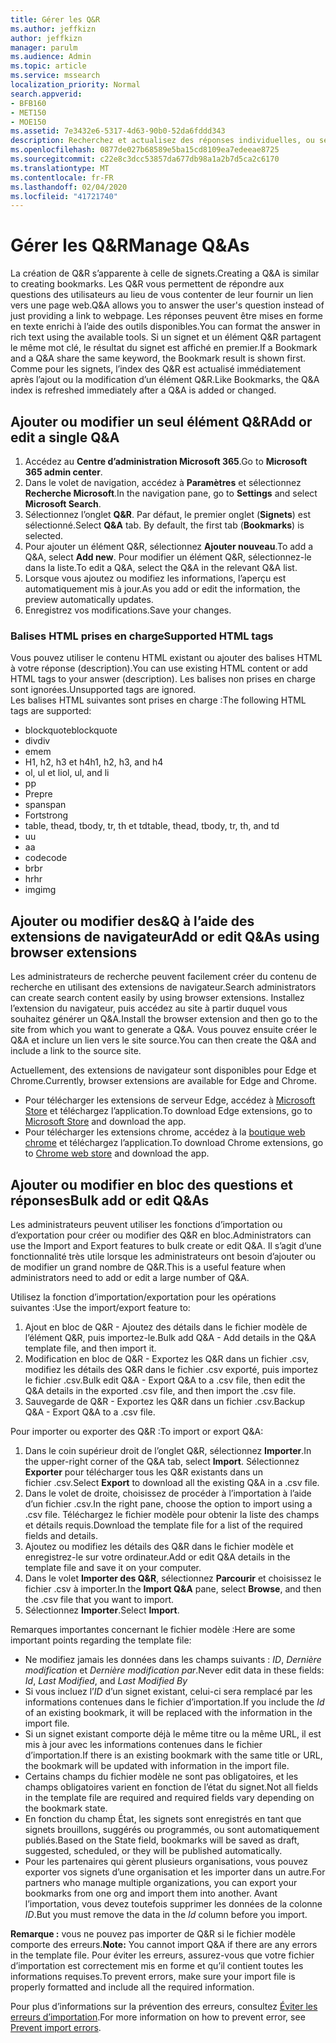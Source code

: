 ```yaml
---
title: Gérer les Q&R
ms.author: jeffkizn
author: jeffkizn
manager: parulm
ms.audience: Admin
ms.topic: article
ms.service: mssearch
localization_priority: Normal
search.appverid:
- BFB160
- MET150
- MOE150
ms.assetid: 7e3432e6-5317-4d63-90b0-52da6fddd343
description: Recherchez et actualisez des réponses individuelles, ou servez-vous des outils de Recherche Microsoft disponibles pour les modifier tous à la fois
ms.openlocfilehash: 0877de027b68589e5ba15cd8109ea7edeeae8725
ms.sourcegitcommit: c22e8c3dcc53857da677db98a1a2b7d5ca2c6170
ms.translationtype: MT
ms.contentlocale: fr-FR
ms.lasthandoff: 02/04/2020
ms.locfileid: "41721740"
---
```

# <a name="manage-qas"></a><span data-ttu-id="d8fa5-103">Gérer les Q&R</span><span class="sxs-lookup"><span data-stu-id="d8fa5-103">Manage Q&As</span></span>

<span data-ttu-id="d8fa5-104">La création de Q&R s’apparente à celle de signets.</span><span class="sxs-lookup"><span data-stu-id="d8fa5-104">Creating a Q&A is similar to creating bookmarks.</span></span> <span data-ttu-id="d8fa5-105">Les Q&R vous permettent de répondre aux questions des utilisateurs au lieu de vous contenter de leur fournir un lien vers une page web.</span><span class="sxs-lookup"><span data-stu-id="d8fa5-105">Q&A allows you to answer the user's question instead of just providing a link to webpage.</span></span> <span data-ttu-id="d8fa5-106">Les réponses peuvent être mises en forme en texte enrichi à l’aide des outils disponibles.</span><span class="sxs-lookup"><span data-stu-id="d8fa5-106">You can format the answer in rich text using the available tools.</span></span> <span data-ttu-id="d8fa5-107">Si un signet et un élément Q&R partagent le même mot clé, le résultat du signet est affiché en premier.</span><span class="sxs-lookup"><span data-stu-id="d8fa5-107">If a Bookmark and a Q&A share the same keyword, the Bookmark result is shown first.</span></span> <span data-ttu-id="d8fa5-108">Comme pour les signets, l’index des Q&R est actualisé immédiatement après l’ajout ou la modification d’un élément Q&R.</span><span class="sxs-lookup"><span data-stu-id="d8fa5-108">Like Bookmarks, the Q&A index is refreshed immediately after a Q&A is added or changed.</span></span>

## <a name="add-or-edit-a-single-qa"></a><span data-ttu-id="d8fa5-109">Ajouter ou modifier un seul élément Q&R</span><span class="sxs-lookup"><span data-stu-id="d8fa5-109">Add or edit a single Q&A</span></span>

1. <span data-ttu-id="d8fa5-110">Accédez au **Centre d’administration Microsoft 365**.</span><span class="sxs-lookup"><span data-stu-id="d8fa5-110">Go to **Microsoft 365 admin center**.</span></span>
1. <span data-ttu-id="d8fa5-111">Dans le volet de navigation, accédez à **Paramètres** et sélectionnez **Recherche Microsoft**.</span><span class="sxs-lookup"><span data-stu-id="d8fa5-111">In the navigation pane, go to **Settings** and select **Microsoft Search**.</span></span>
1. <span data-ttu-id="d8fa5-112">Sélectionnez l’onglet **Q&R**. Par défaut, le premier onglet (**Signets**) est sélectionné.</span><span class="sxs-lookup"><span data-stu-id="d8fa5-112">Select **Q&A** tab. By default, the first tab (**Bookmarks**) is selected.</span></span>
1. <span data-ttu-id="d8fa5-113">Pour ajouter un élément Q&R, sélectionnez **Ajouter nouveau**.</span><span class="sxs-lookup"><span data-stu-id="d8fa5-113">To add a Q&A, select **Add new**.</span></span>
<span data-ttu-id="d8fa5-114">Pour modifier un élément Q&R, sélectionnez-le dans la liste.</span><span class="sxs-lookup"><span data-stu-id="d8fa5-114">To edit a Q&A, select the Q&A in the relevant Q&A list.</span></span>
1. <span data-ttu-id="d8fa5-115">Lorsque vous ajoutez ou modifiez les informations, l’aperçu est automatiquement mis à jour.</span><span class="sxs-lookup"><span data-stu-id="d8fa5-115">As you add or edit the information, the preview automatically updates.</span></span>
1. <span data-ttu-id="d8fa5-116">Enregistrez vos modifications.</span><span class="sxs-lookup"><span data-stu-id="d8fa5-116">Save your changes.</span></span>

### <a name="supported-html-tags"></a><span data-ttu-id="d8fa5-117">Balises HTML prises en charge</span><span class="sxs-lookup"><span data-stu-id="d8fa5-117">Supported HTML tags</span></span>

<span data-ttu-id="d8fa5-118">Vous pouvez utiliser le contenu HTML existant ou ajouter des balises HTML à votre réponse (description).</span><span class="sxs-lookup"><span data-stu-id="d8fa5-118">You can use existing HTML content or add HTML tags to your answer (description).</span></span> <span data-ttu-id="d8fa5-119">Les balises non prises en charge sont ignorées.</span><span class="sxs-lookup"><span data-stu-id="d8fa5-119">Unsupported tags are ignored.</span></span>  
<span data-ttu-id="d8fa5-120">Les balises HTML suivantes sont prises en charge :</span><span class="sxs-lookup"><span data-stu-id="d8fa5-120">The following HTML tags are supported:</span></span>

- <span data-ttu-id="d8fa5-121">blockquote</span><span class="sxs-lookup"><span data-stu-id="d8fa5-121">blockquote</span></span>
- <span data-ttu-id="d8fa5-122">div</span><span class="sxs-lookup"><span data-stu-id="d8fa5-122">div</span></span>
- <span data-ttu-id="d8fa5-123">em</span><span class="sxs-lookup"><span data-stu-id="d8fa5-123">em</span></span>
- <span data-ttu-id="d8fa5-124">H1, h2, h3 et h4</span><span class="sxs-lookup"><span data-stu-id="d8fa5-124">h1, h2, h3, and h4</span></span>
- <span data-ttu-id="d8fa5-125">ol, ul et li</span><span class="sxs-lookup"><span data-stu-id="d8fa5-125">ol, ul, and li</span></span>
- <span data-ttu-id="d8fa5-126">p</span><span class="sxs-lookup"><span data-stu-id="d8fa5-126">p</span></span>
- <span data-ttu-id="d8fa5-127">Pre</span><span class="sxs-lookup"><span data-stu-id="d8fa5-127">pre</span></span>
- <span data-ttu-id="d8fa5-128">span</span><span class="sxs-lookup"><span data-stu-id="d8fa5-128">span</span></span>
- <span data-ttu-id="d8fa5-129">Fort</span><span class="sxs-lookup"><span data-stu-id="d8fa5-129">strong</span></span>
- <span data-ttu-id="d8fa5-130">table, thead, tbody, tr, th et td</span><span class="sxs-lookup"><span data-stu-id="d8fa5-130">table, thead, tbody, tr, th, and td</span></span>
- <span data-ttu-id="d8fa5-131">u</span><span class="sxs-lookup"><span data-stu-id="d8fa5-131">u</span></span>
- <span data-ttu-id="d8fa5-132">a</span><span class="sxs-lookup"><span data-stu-id="d8fa5-132">a</span></span>
- <span data-ttu-id="d8fa5-133">code</span><span class="sxs-lookup"><span data-stu-id="d8fa5-133">code</span></span>
- <span data-ttu-id="d8fa5-134">br</span><span class="sxs-lookup"><span data-stu-id="d8fa5-134">br</span></span>
- <span data-ttu-id="d8fa5-135">hr</span><span class="sxs-lookup"><span data-stu-id="d8fa5-135">hr</span></span>
- <span data-ttu-id="d8fa5-136">img</span><span class="sxs-lookup"><span data-stu-id="d8fa5-136">img</span></span>

## <a name="add-or-edit-qas-using-browser-extensions"></a><span data-ttu-id="d8fa5-137">Ajouter ou modifier des&Q à l’aide des extensions de navigateur</span><span class="sxs-lookup"><span data-stu-id="d8fa5-137">Add or edit Q&As using browser extensions</span></span>

<span data-ttu-id="d8fa5-138">Les administrateurs de recherche peuvent facilement créer du contenu de recherche en utilisant des extensions de navigateur.</span><span class="sxs-lookup"><span data-stu-id="d8fa5-138">Search administrators can create search content easily by using browser extensions.</span></span> <span data-ttu-id="d8fa5-139">Installez l’extension du navigateur, puis accédez au site à partir duquel vous souhaitez générer un Q&A.</span><span class="sxs-lookup"><span data-stu-id="d8fa5-139">Install the browser extension and then go to the site from which you want to generate a Q&A.</span></span> <span data-ttu-id="d8fa5-140">Vous pouvez ensuite créer le Q&A et inclure un lien vers le site source.</span><span class="sxs-lookup"><span data-stu-id="d8fa5-140">You can then create the Q&A and include a link to the source site.</span></span>

<span data-ttu-id="d8fa5-141">Actuellement, des extensions de navigateur sont disponibles pour Edge et Chrome.</span><span class="sxs-lookup"><span data-stu-id="d8fa5-141">Currently, browser extensions are available for Edge and Chrome.</span></span>

- <span data-ttu-id="d8fa5-142">Pour télécharger les extensions de serveur Edge, accédez à [Microsoft Store](https://www.microsoft.com/p/microsoft-search-content-creator/9nrqdbcbwq55?activetab=pivot:overviewtab) et téléchargez l’application.</span><span class="sxs-lookup"><span data-stu-id="d8fa5-142">To download Edge extensions, go to [Microsoft Store](https://www.microsoft.com/p/microsoft-search-content-creator/9nrqdbcbwq55?activetab=pivot:overviewtab) and download the app.</span></span>
- <span data-ttu-id="d8fa5-143">Pour télécharger les extensions chrome, accédez à la [boutique web chrome](https://chrome.google.com/webstore/detail/microsoft-search-content/nocnablpaoeecfmfnjoheefkogmleipm) et téléchargez l’application.</span><span class="sxs-lookup"><span data-stu-id="d8fa5-143">To download Chrome extensions, go to [Chrome web store](https://chrome.google.com/webstore/detail/microsoft-search-content/nocnablpaoeecfmfnjoheefkogmleipm) and download the app.</span></span>

## <a name="bulk-add-or-edit-qas"></a><span data-ttu-id="d8fa5-144">Ajouter ou modifier en bloc des questions et réponses</span><span class="sxs-lookup"><span data-stu-id="d8fa5-144">Bulk add or edit Q&As</span></span>

<span data-ttu-id="d8fa5-145">Les administrateurs peuvent utiliser les fonctions d’importation ou d’exportation pour créer ou modifier des Q&R en bloc.</span><span class="sxs-lookup"><span data-stu-id="d8fa5-145">Administrators can use the Import and Export features to bulk create or edit Q&A.</span></span> <span data-ttu-id="d8fa5-146">Il s’agit d’une fonctionnalité très utile lorsque les administrateurs ont besoin d’ajouter ou de modifier un grand nombre de Q&R.</span><span class="sxs-lookup"><span data-stu-id="d8fa5-146">This is a useful feature when administrators need to add or edit a large number of Q&A.</span></span>

<span data-ttu-id="d8fa5-147">Utilisez la fonction d’importation/exportation pour les opérations suivantes :</span><span class="sxs-lookup"><span data-stu-id="d8fa5-147">Use the import/export feature to:</span></span>

1. <span data-ttu-id="d8fa5-148">Ajout en bloc de Q&R - Ajoutez des détails dans le fichier modèle de l’élément Q&R, puis importez-le.</span><span class="sxs-lookup"><span data-stu-id="d8fa5-148">Bulk add Q&A - Add details in the Q&A template file, and then import it.</span></span>
1. <span data-ttu-id="d8fa5-149">Modification en bloc de Q&R - Exportez les Q&R dans un fichier .csv, modifiez les détails des Q&R dans le fichier .csv exporté, puis importez le fichier .csv.</span><span class="sxs-lookup"><span data-stu-id="d8fa5-149">Bulk edit Q&A - Export Q&A to a .csv file, then edit the Q&A details in the exported .csv file, and then import the .csv file.</span></span>
1. <span data-ttu-id="d8fa5-150">Sauvegarde de Q&R - Exportez les Q&R dans un fichier .csv.</span><span class="sxs-lookup"><span data-stu-id="d8fa5-150">Backup Q&A - Export Q&A to a .csv file.</span></span>

<span data-ttu-id="d8fa5-151">Pour importer ou exporter des Q&R :</span><span class="sxs-lookup"><span data-stu-id="d8fa5-151">To import or export Q&A:</span></span>

1. <span data-ttu-id="d8fa5-152">Dans le coin supérieur droit de l’onglet Q&R, sélectionnez **Importer**.</span><span class="sxs-lookup"><span data-stu-id="d8fa5-152">In the upper-right corner of the Q&A tab, select **Import**.</span></span>
<span data-ttu-id="d8fa5-153">Sélectionnez **Exporter** pour télécharger tous les Q&R existants dans un fichier .csv.</span><span class="sxs-lookup"><span data-stu-id="d8fa5-153">Select **Export** to download all the existing Q&A in a .csv file.</span></span>
1. <span data-ttu-id="d8fa5-154">Dans le volet de droite, choisissez de procéder à l’importation à l’aide d’un fichier .csv.</span><span class="sxs-lookup"><span data-stu-id="d8fa5-154">In the right pane, choose the option to import using a .csv file.</span></span>
<span data-ttu-id="d8fa5-155">Téléchargez le fichier modèle pour obtenir la liste des champs et détails requis.</span><span class="sxs-lookup"><span data-stu-id="d8fa5-155">Download the template file for a list of the required fields and details.</span></span>
1. <span data-ttu-id="d8fa5-156">Ajoutez ou modifiez les détails des Q&R dans le fichier modèle et enregistrez-le sur votre ordinateur.</span><span class="sxs-lookup"><span data-stu-id="d8fa5-156">Add or edit Q&A details in the template file and save it on your computer.</span></span>
1. <span data-ttu-id="d8fa5-157">Dans le volet **Importer des Q&R**, sélectionnez **Parcourir** et choisissez le fichier .csv à importer.</span><span class="sxs-lookup"><span data-stu-id="d8fa5-157">In the **Import Q&A** pane, select **Browse**, and then the .csv file that you want to import.</span></span>
1. <span data-ttu-id="d8fa5-158">Sélectionnez **Importer**.</span><span class="sxs-lookup"><span data-stu-id="d8fa5-158">Select **Import**.</span></span>

<span data-ttu-id="d8fa5-159">Remarques importantes concernant le fichier modèle :</span><span class="sxs-lookup"><span data-stu-id="d8fa5-159">Here are some important points regarding the template file:</span></span>

- <span data-ttu-id="d8fa5-160">Ne modifiez jamais les données dans les champs suivants : *ID*, *Dernière modification* et *Dernière modification par*.</span><span class="sxs-lookup"><span data-stu-id="d8fa5-160">Never edit data in these fields: *Id*, *Last Modified*, and *Last Modified By*</span></span>
- <span data-ttu-id="d8fa5-161">Si vous incluez l’*ID* d’un signet existant, celui-ci sera remplacé par les informations contenues dans le fichier d’importation.</span><span class="sxs-lookup"><span data-stu-id="d8fa5-161">If you include the *Id* of an existing bookmark, it will be replaced with the information in the import file.</span></span>
- <span data-ttu-id="d8fa5-162">Si un signet existant comporte déjà le même titre ou la même URL, il est mis à jour avec les informations contenues dans le fichier d’importation.</span><span class="sxs-lookup"><span data-stu-id="d8fa5-162">If there is an existing bookmark with the same title or URL, the bookmark will be updated with information in the import file.</span></span>
- <span data-ttu-id="d8fa5-163">Certains champs du fichier modèle ne sont pas obligatoires, et les champs obligatoires varient en fonction de l’état du signet.</span><span class="sxs-lookup"><span data-stu-id="d8fa5-163">Not all fields in the template file are required and required fields vary depending on the bookmark state.</span></span>
- <span data-ttu-id="d8fa5-164">En fonction du champ État, les signets sont enregistrés en tant que signets brouillons, suggérés ou programmés, ou sont automatiquement publiés.</span><span class="sxs-lookup"><span data-stu-id="d8fa5-164">Based on the State field, bookmarks will be saved as draft, suggested, scheduled, or they will be published automatically.</span></span>
- <span data-ttu-id="d8fa5-165">Pour les partenaires qui gèrent plusieurs organisations, vous pouvez exporter vos signets d’une organisation et les importer dans un autre.</span><span class="sxs-lookup"><span data-stu-id="d8fa5-165">For partners who manage multiple organizations, you can export your bookmarks from one org and import them into another.</span></span> <span data-ttu-id="d8fa5-166">Avant l’importation, vous devez toutefois supprimer les données de la colonne *ID*.</span><span class="sxs-lookup"><span data-stu-id="d8fa5-166">But you must remove the data in the *Id* column before you import.</span></span>

<span data-ttu-id="d8fa5-167">**Remarque :** vous ne pouvez pas importer de Q&R si le fichier modèle comporte des erreurs.</span><span class="sxs-lookup"><span data-stu-id="d8fa5-167">**Note:** You cannot import Q&A if there are any errors in the template file.</span></span> <span data-ttu-id="d8fa5-168">Pour éviter les erreurs, assurez-vous que votre fichier d’importation est correctement mis en forme et qu’il contient toutes les informations requises.</span><span class="sxs-lookup"><span data-stu-id="d8fa5-168">To prevent errors, make sure your import file is properly formatted and include all the required information.</span></span>

<span data-ttu-id="d8fa5-169">Pour plus d’informations sur la prévention des erreurs, consultez [Éviter les erreurs d’importation](manage-bookmarks.md#prevent-import-errors).</span><span class="sxs-lookup"><span data-stu-id="d8fa5-169">For more information on how to prevent error, see [Prevent import errors](manage-bookmarks.md#prevent-import-errors).</span></span>
